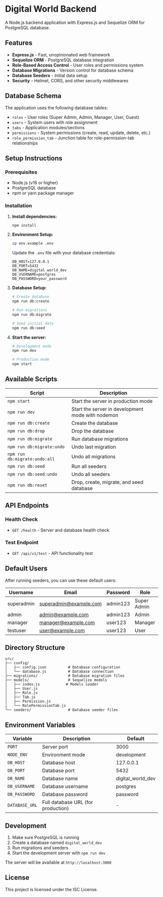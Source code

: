# Digital World Backend

A Node.js backend application with Express.js and Sequelize ORM for PostgreSQL database.

## Features

- **Express.js** - Fast, unopinionated web framework
- **Sequelize ORM** - PostgreSQL database integration
- **Role-Based Access Control** - User roles and permissions system
- **Database Migrations** - Version control for database schema
- **Database Seeders** - Initial data setup
- **Security** - Helmet, CORS, and other security middlewares

## Database Schema

The application uses the following database tables:
- `roles` - User roles (Super Admin, Admin, Manager, User, Guest)
- `users` - System users with role assignment
- `tabs` - Application modules/sections
- `permissions` - System permissions (create, read, update, delete, etc.)
- `role_permission_tab` - Junction table for role-permission-tab relationships

## Setup Instructions

### Prerequisites

- Node.js (v16 or higher)
- PostgreSQL database
- npm or yarn package manager

### Installation

1. **Install dependencies:**
   ```bash
   npm install
   ```

2. **Environment Setup:**
   ```bash
   cp env.example .env
   ```
   Update the `.env` file with your database credentials:
   ```env
   DB_HOST=127.0.0.1
   DB_PORT=5432
   DB_NAME=digital_world_dev
   DB_USERNAME=postgres
   DB_PASSWORD=your_password
   ```

3. **Database Setup:**
   ```bash
   # Create database
   npm run db:create
   
   # Run migrations
   npm run db:migrate
   
   # Seed initial data
   npm run db:seed
   ```

4. **Start the server:**
   ```bash
   # Development mode
   npm run dev
   
   # Production mode
   npm start
   ```

## Available Scripts

| Script | Description |
|--------|-------------|
| `npm start` | Start the server in production mode |
| `npm run dev` | Start the server in development mode with nodemon |
| `npm run db:create` | Create the database |
| `npm run db:drop` | Drop the database |
| `npm run db:migrate` | Run database migrations |
| `npm run db:migrate:undo` | Undo last migration |
| `npm run db:migrate:undo:all` | Undo all migrations |
| `npm run db:seed` | Run all seeders |
| `npm run db:seed:undo` | Undo all seeders |
| `npm run db:reset` | Drop, create, migrate, and seed database |

## API Endpoints

### Health Check
- `GET /health` - Server and database health check

### Test Endpoint
- `GET /api/v1/test` - API functionality test

## Default Users

After running seeders, you can use these default users:

| Username | Email | Password | Role |
|----------|-------|----------|------|
| superadmin | superadmin@example.com | admin123 | Super Admin |
| admin | admin@example.com | admin123 | Admin |
| manager | manager@example.com | user123 | Manager |
| testuser | user@example.com | user123 | User |

## Directory Structure

```
src/
├── config/
│   ├── config.json          # Database configuration
│   └── database.js          # Database connection
├── migrations/              # Database migration files
├── models/                  # Sequelize models
│   ├── index.js            # Models loader
│   ├── User.js
│   ├── Role.js
│   ├── Tab.js
│   ├── Permission.js
│   └── RolePermissionTab.js
└── seeders/                 # Database seeder files
```

## Environment Variables

| Variable | Description | Default |
|----------|-------------|---------|
| `PORT` | Server port | 3000 |
| `NODE_ENV` | Environment mode | development |
| `DB_HOST` | Database host | 127.0.0.1 |
| `DB_PORT` | Database port | 5432 |
| `DB_NAME` | Database name | digital_world_dev |
| `DB_USERNAME` | Database username | postgres |
| `DB_PASSWORD` | Database password | password |
| `DATABASE_URL` | Full database URL (for production) | - |

## Development

1. Make sure PostgreSQL is running
2. Create a database named `digital_world_dev`
3. Run migrations and seeders
4. Start the development server with `npm run dev`

The server will be available at `http://localhost:3000`

## License

This project is licensed under the ISC License.
